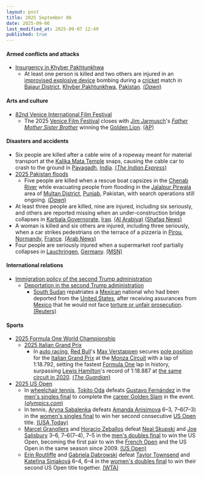 ```yaml
---
layout: post
title: 2025 September 06
date: 2025-09-06
last_modified_at: 2025-09-07 12:49
published: true
---
```



#### Armed conflicts and attacks

* [Insurgency in Khyber Pakhtunkhwa](https://en.wikipedia.org/wiki/Insurgency_in_Khyber_Pakhtunkhwa "Insurgency in Khyber Pakhtunkhwa")
  * At least one person is killed and two others are injured in an [improvised explosive device](https://en.wikipedia.org/wiki/Improvised_explosive_device "Improvised explosive device") bombing during a [cricket](https://en.wikipedia.org/wiki/Cricket "Cricket") match in [Bajaur District](https://en.wikipedia.org/wiki/Bajaur_District "Bajaur District"), [Khyber Pakhtunkhwa](https://en.wikipedia.org/wiki/Khyber_Pakhtunkhwa "Khyber Pakhtunkhwa"), [Pakistan](https://en.wikipedia.org/wiki/Pakistan "Pakistan"). [(*Dawn*)](https://www.dawn.com/news/1940200/at-least-one-killed-in-kps-bajaur-blast-during-cricket-match-police)

#### Arts and culture

* [82nd Venice International Film Festival](https://en.wikipedia.org/wiki/82nd_Venice_International_Film_Festival "82nd Venice International Film Festival")
  * The 2025 [Venice Film Festival](https://en.wikipedia.org/wiki/Venice_Film_Festival "Venice Film Festival") closes with [Jim Jarmusch](https://en.wikipedia.org/wiki/Jim_Jarmusch "Jim Jarmusch")'s *[Father Mother Sister Brother](https://en.wikipedia.org/wiki/Father_Mother_Sister_Brother "Father Mother Sister Brother")* winning the [Golden Lion](https://en.wikipedia.org/wiki/Golden_Lion "Golden Lion"). [(AP)](https://apnews.com/article/venice-film-festival-awards-2025-441dd2ad0b2346e5edebb3955e16c979)

#### Disasters and accidents

* Six people are killed after a cable wire of a ropeway meant for material transport at the [Kalika Mata Temple](https://en.wikipedia.org/wiki/Kalika_Mata_Temple%2C_Pavagadh "Kalika Mata Temple, Pavagadh") snaps, causing the cable car to crash to the ground in [Pavagadh](https://en.wikipedia.org/wiki/Pavagadh "Pavagadh"), [India](https://en.wikipedia.org/wiki/India "India"). [(*The Indian Express*)](https://indianexpress.com/article/cities/ahmedabad/gujarat-ropeway-accident-cable-wire-snaps-10234298/?ref=archive_pg)
* [2025 Pakistan floods](https://en.wikipedia.org/wiki/2025_Pakistan_floods "2025 Pakistan floods")
  * Five people are killed when a rescue boat capsizes in the [Chenab River](https://en.wikipedia.org/wiki/Chenab_River "Chenab River") while evacuating people from flooding in the [Jalalpur Pirwala](https://en.wikipedia.org/wiki/Jalalpur_Pirwala "Jalalpur Pirwala") area of [Multan District](https://en.wikipedia.org/wiki/Multan_District "Multan District"), [Punjab](https://en.wikipedia.org/wiki/Punjab%2C_Pakistan "Punjab, Pakistan"), Pakistan, with search operations still ongoing. [(*Dawn*)](https://www.dawn.com/news/1940210/five-drown-as-rescue-1122-boat-capsizes-in-multan-amid-flood-evacuation-officials)
* At least three people are killed, nine are injured, including six seriously, and others are reported missing when an under-construction bridge collapses in [Karbala Governorate](https://en.wikipedia.org/wiki/Karbala_Governorate "Karbala Governorate"), [Iraq](https://en.wikipedia.org/wiki/Iraq "Iraq"). [(Al Arabiya)](https://www.alarabiya.net/arab-and-world/iraq/2025/09/06/%D8%A7%D9%84%D8%B9%D8%B1%D8%A7%D9%82-%D9%85%D9%82%D8%AA%D9%84-3-%D9%88%D8%A7%D8%B5%D8%A7%D8%A8%D8%A9-6-%D8%A7%D8%AE%D8%B1%D9%8A%D9%86-%D8%A8%D8%A7%D9%86%D9%87%D9%8A%D8%A7%D8%B1-%D8%AC%D8%B3%D8%B1-%D9%81%D9%8A-%D9%83%D8%B1%D8%A8%D9%84%D8%A7%D8%A1) [(Shafaq News)](https://shafaq.com/en/society/Bridge-collapses-in-Iraq-s-Karbala-Injuries-reported)
* A woman is killed and six others are injured, including three seriously, when a car strikes pedestrians on the terrace of a pizzeria in [Pirou](https://en.wikipedia.org/wiki/Pirou "Pirou"), [Normandy](https://en.wikipedia.org/wiki/Normandy "Normandy"), [France](https://en.wikipedia.org/wiki/France "France"). [(Arab News)](https://www.arabnews.pk/node/2614394/world)
* Four people are seriously injured when a supermarket roof partially collapses in [Lauchringen](https://en.wikipedia.org/wiki/Lauchringen "Lauchringen"), [Germany](https://en.wikipedia.org/wiki/Germany "Germany"). [(MSN)](https://www.msn.com/en-gb/news/world/four-injured-as-supermarket-roof-collapses-in-germany/ar-AA1M1nsH?ocid=msedgntp&pc=U531&cvid=68bd4c71fb53493995074b9643b377f0&ei=18)

#### International relations

* [Immigration policy of the second Trump administration](https://en.wikipedia.org/wiki/Immigration_policy_of_the_second_Trump_administration "Immigration policy of the second Trump administration")
  * [Deportation in the second Trump administration](https://en.wikipedia.org/wiki/Deportation_in_the_second_Trump_administration "Deportation in the second Trump administration")
    * [South Sudan](https://en.wikipedia.org/wiki/South_Sudan "South Sudan") repatriates a [Mexican](https://en.wikipedia.org/wiki/Mexicans "Mexicans") national who had been deported from the [United States](https://en.wikipedia.org/wiki/United_States "United States"), after receiving assurances from [Mexico](https://en.wikipedia.org/wiki/Mexico "Mexico") that he would not face [torture or unfair prosecution](https://en.wikipedia.org/wiki/Human_rights_in_Mexico "Human rights in Mexico"). [(Reuters)](https://www.reuters.com/world/americas/south-sudan-returns-deportee-us-mexico-2025-09-06/)

#### Sports

* [2025 Formula One World Championship](https://en.wikipedia.org/wiki/2025_Formula_One_World_Championship "2025 Formula One World Championship")
  * [2025 Italian Grand Prix](https://en.wikipedia.org/wiki/2025_Italian_Grand_Prix "2025 Italian Grand Prix")
    * In [auto racing](https://en.wikipedia.org/wiki/Auto_racing "Auto racing"), [Red Bull](https://en.wikipedia.org/wiki/Red_Bull_Racing "Red Bull Racing")'s [Max Verstappen](https://en.wikipedia.org/wiki/Max_Verstappen "Max Verstappen") secures [pole position](https://en.wikipedia.org/wiki/Pole_position "Pole position") for the [Italian Grand Prix](https://en.wikipedia.org/wiki/Italian_Grand_Prix "Italian Grand Prix") at the [Monza Circuit](https://en.wikipedia.org/wiki/Monza_Circuit "Monza Circuit") with a lap of 1:18.792, setting the fastest [Formula One](https://en.wikipedia.org/wiki/Formula_One "Formula One") lap in history, surpassing [Lewis Hamilton](https://en.wikipedia.org/wiki/Lewis_Hamilton "Lewis Hamilton")'s record of 1:18.887 at [the same circuit in 2020](https://en.wikipedia.org/wiki/2020_Italian_Grand_Prix "2020 Italian Grand Prix"). [(*The Guardian*)](https://www.theguardian.com/sport/2025/sep/06/max-verstappen-pips-lando-norris-for-italian-f1-grand-prix-pole)
* [2025 US Open](https://en.wikipedia.org/wiki/2025_US_Open_%28tennis%29 "2025 US Open (tennis)")
  * In [wheelchair tennis](https://en.wikipedia.org/wiki/Wheelchair_tennis "Wheelchair tennis"), [Tokito Oda](https://en.wikipedia.org/wiki/Tokito_Oda "Tokito Oda") defeats [Gustavo Fernández](https://en.wikipedia.org/wiki/Gustavo_Fern%C3%A1ndez_%28tennis%29 "Gustavo Fernández (tennis)") in the [men's singles final](https://en.wikipedia.org/wiki/2025_US_Open_%E2%80%93_Wheelchair_men%27s_singles "2025 US Open – Wheelchair men's singles") to complete the [career Golden Slam](https://en.wikipedia.org/wiki/Grand_Slam_%28tennis%29#Golden_Slam "Grand Slam (tennis)") in the event. [(*olympics.com*)](https://www.olympics.com/en/news/us-open-2025-oda-tokito-career-golden-slam-whelchair-singles)
  * In tennis, [Aryna Sabalenka](https://en.wikipedia.org/wiki/Aryna_Sabalenka "Aryna Sabalenka") defeats [Amanda Anisimova](https://en.wikipedia.org/wiki/Amanda_Anisimova "Amanda Anisimova") 6–3, 7–6(7–3) in the [women's singles final](https://en.wikipedia.org/wiki/2025_US_Open_%E2%80%93_Women%27s_singles "2025 US Open – Women's singles") to win her second consecutive [US Open](https://en.wikipedia.org/wiki/US_Open "US Open") title. [(USA Today)](https://www.usatoday.com/story/sports/tennis/open/2025/09/06/us-open-womens-final-results-highlights-sabalenka-anisimova/85992797007/)
  * [Marcel Granollers](https://en.wikipedia.org/wiki/Marcel_Granollers "Marcel Granollers") and [Horacio Zeballos](https://en.wikipedia.org/wiki/Horacio_Zeballos "Horacio Zeballos") defeat [Neal Skupski](https://en.wikipedia.org/wiki/Neal_Skupski "Neal Skupski") and [Joe Salisbury](https://en.wikipedia.org/wiki/Joe_Salisbury "Joe Salisbury") 3–6, 7–6(7–4), 7–5 in the [men's doubles final](https://en.wikipedia.org/wiki/2025_US_Open_%E2%80%93_Men%27s_doubles "2025 US Open – Men's doubles") to win the US Open, becoming the first pair to win the [French Open](https://en.wikipedia.org/wiki/French_Open_%28tennis%29 "French Open (tennis)") and the US Open in the same season since 2009. [(US Open)](https://www.usopen.org/en_US/news/articles/2025-09-06/marcel_granollers_horacio_zeballos_claim_2025_us_open_mens_doubles_title.html)
  * [Erin Routliffe](https://en.wikipedia.org/wiki/Erin_Routliffe "Erin Routliffe") and [Gabriela Dabrowski](https://en.wikipedia.org/wiki/Gabriela_Dabrowski "Gabriela Dabrowski") defeat [Taylor Townsend](https://en.wikipedia.org/wiki/Taylor_Townsend "Taylor Townsend") and [Kateřina Siniaková](https://en.wikipedia.org/wiki/Kate%C5%99ina_Siniakov%C3%A1 "Kateřina Siniaková") 6–4, 6–4 in the [women's doubles final](https://en.wikipedia.org/wiki/2025_US_Open_%E2%80%93_Women%27s_doubles "2025 US Open – Women's doubles") to win their second US Open title together. [(WTA)](https://www.wtatennis.com/news/4357593/dabrowski-routliffe-win-second-us-open-doubles-title)
